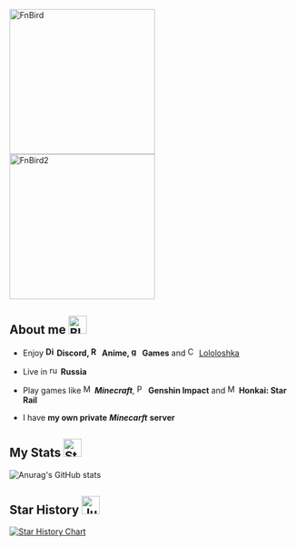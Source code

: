 <img src="https://github.com/user-attachments/assets/a0d9aeee-f9af-45c6-b9ed-7cee370144dd" width="256px" height="256px" alt="FnBird"> <img src="https://github.com/user-attachments/assets/a0d9aeee-f9af-45c6-b9ed-7cee370144dd" width="256px" height="256px" alt="FnBird2">

  
## About me <a href="https://emoji.gg/emoji/2958-bluebird"><img src="https://cdn3.emoji.gg/emojis/2958-bluebird.png" width="32px" height="32px" alt="BlueBird"></a>

- Enjoy **<a href="https://emoji.gg/emoji/4929-discord"><img src="https://cdn3.emoji.gg/emojis/4929-discord.png" width="16px" height="16px" alt="Discord"></a> Discord, <a href="https://emoji.gg/emoji/53108-retrotv"><img src="https://cdn3.emoji.gg/emojis/53108-retrotv.gif" width="16px" height="16px" alt="RetroTV"></a> Anime, <a href="https://emoji.gg/emoji/5496-gamepad"><img src="https://cdn3.emoji.gg/emojis/5496-gamepad.png" width="16px" height="16px" alt="gamepad"></a> Games** and <a href="https://emoji.gg/emoji/75242-cyan-crown"><img src="https://cdn3.emoji.gg/emojis/75242-cyan-crown.png" width="16px" height="16px" alt="Cyan_crown"></a> [Lololoshka](https://www.youtube.com/@MrLololoshka)

- Live in <a href="https://emoji.gg/emoji/8961-ru"><img src="https://cdn3.emoji.gg/emojis/8961-ru.png" width="16px" height="16px" alt="ru"></a> **Russia**

- Play games like <a href="https://emoji.gg/emoji/1491-minecraft"><img src="https://cdn3.emoji.gg/emojis/1491-minecraft.png" width="16px" height="16px" alt="Minecraft"></a> ***Minecraft***, <a href="https://emoji.gg/emoji/95719-paimonnomming"><img src="https://cdn3.emoji.gg/emojis/95719-paimonnomming.gif" width="16px" height="16px" alt="PaimonNomming"></a> **Genshin Impact** and <a href="https://emoji.gg/emoji/7126-march7th-scream"><img src="https://cdn3.emoji.gg/emojis/7126-march7th-scream.png" width="16px" height="16px" alt="March7th_scream"></a> **Honkai: Star Rail**

- I have **my own private** ***Minecarft*** **server**

## My Stats <a href="https://emoji.gg/emoji/9656-stats"><img src="https://cdn3.emoji.gg/emojis/9656-stats.png" width="32px" height="32px" alt="Stats"></a>

![Anurag's GitHub stats](https://github-readme-stats.vercel.app/api?username=Forbirdden&show_icons=true&theme=tokyonight)

## Star History <a href="https://emoji.gg/emoji/93619-jumpingstar"><img src="https://cdn3.emoji.gg/emojis/93619-jumpingstar.gif" width="32px" height="32px" alt="JumpingStar"></a>

[![Star History Chart](https://api.star-history.com/svg?repos=Forbirdden/DiscordBotClient-OldWindows&type=Date)](https://star-history.com/#Forbirdden/DiscordBotClient-OldWindows&Date) 
